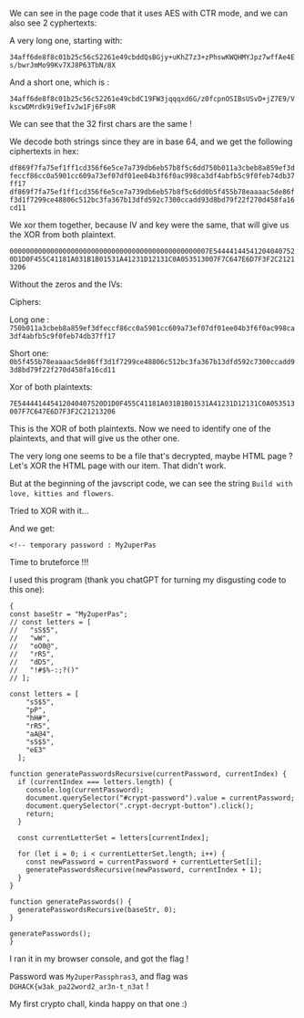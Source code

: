 We can see in the page code that it uses AES with CTR mode, and we can also see 2 cyphertexts:

A very long one, starting with:

`34aff6de8f8c01b25c56c52261e49cbddQsBGjy+uKhZ7z3+zPhswKWQHMYJpz7wffAe4Es/bwrJmMo99Kv7XJ8P63TbN/8X`

And a short one, which is :

`34aff6de8f8c01b25c56c52261e49cbdC19FW3jqqqxd6G/z0fcpnOSIBsUSvD+jZ7E9/VkscwDMrdk9i9efIvJw1Fj6Fs0R`

We can see that the 32 first chars are the same !

We decode both strings since they are in base 64, and we get the following ciphertexts in hex:

`df869f7fa75ef1ff1cd356f6e5ce7a739db6eb57b8f5c6dd750b011a3cbeb8a859ef3dfeccf86cc0a5901cc609a73ef07df01ee04b3f6f0ac998ca3df4abfb5c9f0feb74db37ff17`
`df869f7fa75ef1ff1cd356f6e5ce7a739db6eb57b8f5c6dd0b5f455b78eaaaac5de86ff3d1f7299ce48806c512bc3fa367b13dfd592c7300ccadd93d8bd79f22f270d458fa16cd11`

We xor them together, because IV and key were the same, that will give us the XOR from both plaintext.

`0000000000000000000000000000000000000000000000007E544441445412040407520D1D0F455C41181A031B1B01531A41231D12131C0A053513007F7C647E6D7F3F2C21213206`

Without the zeros and the IVs:

Ciphers:

Long one : `750b011a3cbeb8a859ef3dfeccf86cc0a5901cc609a73ef07df01ee04b3f6f0ac998ca3df4abfb5c9f0feb74db37ff17`

Short one: `0b5f455b78eaaaac5de86ff3d1f7299ce48806c512bc3fa367b13dfd592c7300ccadd93d8bd79f22f270d458fa16cd11`

Xor of both plaintexts:

`7E544441445412040407520D1D0F455C41181A031B1B01531A41231D12131C0A053513007F7C647E6D7F3F2C21213206`


This is the XOR of both plaintexts. Now we need to identify one of the plaintexts, and that will give us the other one.

The very long one seems to be a file that's decrypted, maybe HTML page ? Let's XOR the HTML page with our item. That didn't work.

But at the beginning of the javscript code, we can see the string `Build with love, kitties and flowers`.

Tried to XOR with it...

And we get:

`<!-- temporary password : My2uperPas`

Time to bruteforce !!!

I used this program (thank you chatGPT for turning my disgusting code to this one):
```
{
const baseStr = "My2uperPas";
// const letters = [
//   "sS$5",
//   "wW",
//   "oO0@",
//   "rR5",
//   "dD5",
//   "!#$%-:;?()"
// ];

const letters = [
    "sS$5",
    "pP",
    "hH#",
    "rR5",
    "aA@4",
    "sS$5",
    "eE3"
  ];

function generatePasswordsRecursive(currentPassword, currentIndex) {
  if (currentIndex === letters.length) {
    console.log(currentPassword);
    document.querySelector("#crypt-password").value = currentPassword;
    document.querySelector(".crypt-decrypt-button").click();
    return;
  }

  const currentLetterSet = letters[currentIndex];

  for (let i = 0; i < currentLetterSet.length; i++) {
    const newPassword = currentPassword + currentLetterSet[i];
    generatePasswordsRecursive(newPassword, currentIndex + 1);
  }
}

function generatePasswords() {
  generatePasswordsRecursive(baseStr, 0);
}

generatePasswords();
}
```

I ran it in my browser console, and got the flag !

Password was `My2uperPassphras3`, and flag was `DGHACK{w3ak_pa22word2_ar3n-t_n3at` !

My first crypto chall, kinda happy on that one :)
